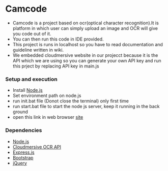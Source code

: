 # Camcode 

* Camcode is a project based on ocr(optical character recognition).It is platform in which user can simply upload an image and OCR will give you code out of it.
* You can then run this code in IDE provided.
* This project is runs in localhost so you have to read documentation and guideline written in wiki.
* We embedded cloudmersive website in our projecct because it is the API which we are using so you can generate your own API key and run this prject by replacing API key in main.js

### Setup and execution
* Install [Node.js](https://nodejs.org/en/)
* Set environment path on node.js
* run init.bat file (Donot close the terminal) only first time
* run start.bat file to start the node js server, keep it running in the back ground
* open this link in web browser [site](http://localhost:8080/)

### Dependencies

* [Node.js](https://nodejs.org/en/)
* [Cloudmersive OCR API](https://cloudmersive.com/)
* [Express.js](https://expressjs.com/)
* [Bootstrap](https://getbootstrap.com/)
* [jQuery](https://jquery.com/)

